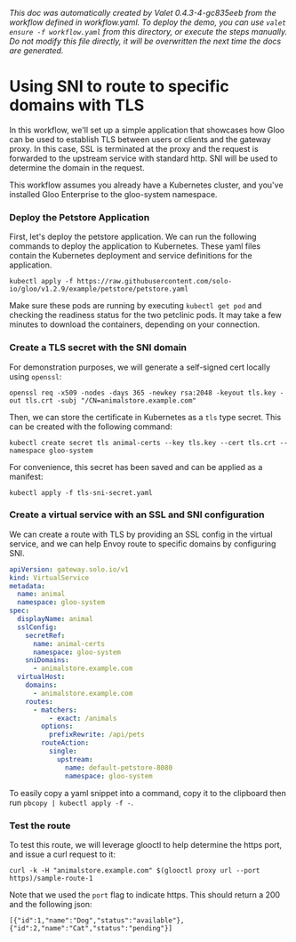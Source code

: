 _This doc was automatically created by Valet 0.4.3-4-gc835eeb from the workflow defined in workflow.yaml. To deploy the demo, you can use `valet ensure -f workflow.yaml` from this directory, or execute the steps manually. Do not modify this file directly, it will be overwritten the next time the docs are generated._

# Using SNI to route to specific domains with TLS

In this workflow, we'll set up a simple application that showcases how Gloo can be used to establish TLS between users or clients and the gateway proxy. In this case, SSL is terminated at the proxy and the request is forwarded to the upstream service with standard http. SNI will be used to determine the domain in the request.


This workflow assumes you already have a Kubernetes cluster, and you've installed Gloo Enterprise to the gloo-system namespace.


 



### Deploy the Petstore Application

First, let's deploy the petstore application. We can run the following commands to deploy the application to Kubernetes. These yaml files contain the Kubernetes deployment and service definitions for the application.


```
kubectl apply -f https://raw.githubusercontent.com/solo-io/gloo/v1.2.9/example/petstore/petstore.yaml
```

Make sure these pods are running by executing `kubectl get pod` and checking the readiness status for the two petclinic pods. It may take a few minutes to download the containers, depending on your connection.


### Create a TLS secret with the SNI domain

For demonstration purposes, we will generate a self-signed cert locally using `openssl`:

`openssl req -x509 -nodes -days 365 -newkey rsa:2048 -keyout tls.key -out tls.crt -subj "/CN=animalstore.example.com"`

Then, we can store the certificate in Kubernetes as a `tls` type secret. This can be created with the following command:

`kubectl create secret tls animal-certs --key tls.key --cert tls.crt --namespace gloo-system`

For convenience, this secret has been saved and can be applied as a manifest:


```
kubectl apply -f tls-sni-secret.yaml
```

### Create a virtual service with an SSL and SNI configuration

We can create a route with TLS by providing an SSL config in the virtual service, and we can help Envoy route to specific domains by configuring SNI.


```yaml
apiVersion: gateway.solo.io/v1
kind: VirtualService
metadata:
  name: animal
  namespace: gloo-system
spec:
  displayName: animal
  sslConfig:
    secretRef:
      name: animal-certs
      namespace: gloo-system
    sniDomains:
      - animalstore.example.com
  virtualHost:
    domains:
      - animalstore.example.com
    routes:
      - matchers:
          - exact: /animals
        options:
          prefixRewrite: /api/pets
        routeAction:
          single:
            upstream:
              name: default-petstore-8080
              namespace: gloo-system
```

To easily copy a yaml snippet into a command, copy it to the clipboard then run `pbcopy | kubectl apply -f -`.


### Test the route

To test this route, we will leverage glooctl to help determine the https port, and issue a curl request to it:

`curl -k -H "animalstore.example.com" $(glooctl proxy url --port https)/sample-route-1`

Note that we used the `port` flag to indicate https. This should return a 200 and the following json:

```
[{"id":1,"name":"Dog","status":"available"},{"id":2,"name":"Cat","status":"pending"}]
```
